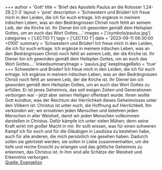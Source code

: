+++
author = 'Gott'
title = 'Brief des Apostels Paulus an die Kolosser 1,24-29.2,1-3'
layout = 'post'
description = 'Schwestern und Brüder! Ich freue mich in den Leiden, die ich für euch ertrage. Ich ergänze in meinem irdischen Leben, was an den Bedrängnissen Christi noch fehlt an seinem Leib, der die Kirche ist. Ihr Diener bin ich geworden gemäß dem Heilsplan Gottes, um an euch das Wort Gottes....'
images = ['/symbols/paulus.jpg']
categories = ['LECTIO 1']
tags = ['LECTIO 1']
date = '2023-09-11 06:30:00 +0100'
summary = 'Schwestern und Brüder! Ich freue mich in den Leiden, die ich für euch ertrage. Ich ergänze in meinem irdischen Leben, was an den Bedrängnissen Christi noch fehlt an seinem Leib, der die Kirche ist. Ihr Diener bin ich geworden gemäß dem Heilsplan Gottes, um an euch das Wort Gottes....'
linkedsummaryImage = 'paulus.jpg'
keepImageRatio = 'true'
+++
Schwestern und Brüder! Ich freue mich in den Leiden, die ich für euch ertrage. Ich ergänze in meinem irdischen Leben, was an den Bedrängnissen Christi noch fehlt an seinem Leib, der die Kirche ist.
Ihr Diener bin ich geworden gemäß dem Heilsplan Gottes, um an euch das Wort Gottes zu erfüllen.<!--more-->
Er ist jenes Geheimnis, das seit ewigen Zeiten und Generationen verborgen war - jetzt aber seinen Heiligen offenbart wurde.
Ihnen wollte Gott kundtun, was der Reichtum der Herrlichkeit dieses Geheimnisses unter den Völkern ist:
Christus ist unter euch, die Hoffnung auf Herrlichkeit. Ihn verkünden wir; wir ermahnen jeden Menschen und belehren jeden Menschen in aller Weisheit, damit wir jeden Menschen vollkommen darstellen in Christus.
Dafür kämpfe ich unter vielen Mühen; denn seine Kraft wirkt mit großer Macht in mir.
Ihr sollt wissen, was für einen schweren Kampf ich für euch und für die Gläubigen in Laodizea zu bestehen habe, auch für alle anderen, die mich persönlich nie gesehen haben.
Dadurch sollen sie getröstet werden; sie sollen in Liebe zusammenhalten, um die tiefe und reiche Einsicht zu erlangen und das göttliche Geheimnis zu erkennen, das Christus ist.
In ihm sind alle Schätze der Weisheit und Erkenntnis verborgen.<br> [Quelle: Evangelizo](https://evangeliumtagfuertag.org/DE/gospel)
